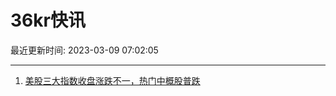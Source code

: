 # 36kr快讯

最近更新时间: 2023-03-09 07:02:05

--- 
1. [美股三大指数收盘涨跌不一，热门中概股普跌](https://www.36kr.com/newsflashes/2163416618987780) 
